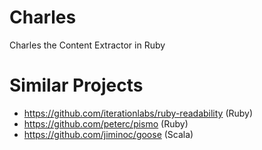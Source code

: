 Charles
=======

Charles the Content Extractor in Ruby

# Similar Projects

- https://github.com/iterationlabs/ruby-readability (Ruby)
- https://github.com/peterc/pismo (Ruby)
- https://github.com/jiminoc/goose (Scala)
